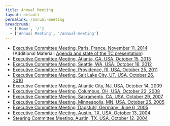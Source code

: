 ```yaml
---
title: Annual Meeting
layout: default
permalink: /annual-meeting
breadcrumb:
  - ['Home', '/']
  - ['Annual Meeting', '/annual-meeting']
---
```


* [Executive Committee Meeting, Paris, France, November 11, 2014](http://vgtc.org/sites/vgtc.org/attachments/exComMinutes/exComNotes112014.pdf) (Additional Material: [Agenda and state of the TC presentation](http://vgtc.org/sites/vgtc.org/attachments/exComMinutes/exComNotes112014-agenda.pdf))
* [Executive Committee Meeting, Atlanta, GA, USA, October 15, 2013](http://vgtc.org/sites/vgtc.org/attachments/exComMinutes/exComNotes102013.pdf)
* [Executive Committee Meeting, Seattle, WA, USA, October 16, 2012](http://vgtc.org/sites/vgtc.org/attachments/exComMinutes/exComNotes102012.pdf)
* [Executive Committee Meeting, Providence, RI, USA, October 25, 2011](http://vgtc.org/sites/vgtc.org/attachments/exComMinutes/exComNotes102011.pdf)
* [Executive Committee Meeting, Salt Lake City, UT, USA, October 26, 2010](http://vgtc.org/sites/vgtc.org/attachments/exComMinutes/exComNotes102010.pdf)
* Executive Committee Meeting, Atlantic City, NJ, USA, October 14, 2009
* [Executive Committee Meeting, Columbus, OH, USA, October 22, 2008](http://vgtc.org/sites/vgtc.org/attachments/exComMinutes/exComNotes102008.pdf)
* [Executive Committee Meeting, Sacramento, CA, USA, October 29, 2007](http://vgtc.org/sites/vgtc.org/attachments/exComMinutes/exComNotes102007.pdf)
* [Executive Committee Meeting, Minneapolis, MN, USA, October 25, 2005](http://vgtc.org/sites/vgtc.org/attachments/exComMinutes/exComNotes102005.pdf)
* [Executive Committee Meeting, Dagstuhl, Germany, June 6, 2005](http://vgtc.org/sites/vgtc.org/attachments/exComMinutes/exComNotes062005.pdf)
* [Executive Committee Meeting, Austin, TX, USA, October 13, 2004](http://vgtc.org/sites/vgtc.org/attachments/exComMinutes/exComNotes102004.pdf)
* [Steering Committee Meeting, Austin, TX, USA, October 12, 2004](http://vgtc.org/sites/vgtc.org/attachments/exComMinutes/steeringComNotes102004.pdf)
